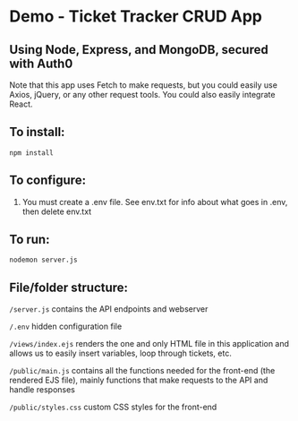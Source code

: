 # Demo - Ticket Tracker CRUD App 
## Using Node, Express, and MongoDB, secured with Auth0

Note that this app uses Fetch to make requests, but you could easily use Axios, jQuery, or any other request tools.  You could also easily integrate React.

## To install:
```npm install```

## To configure:
1. You must create a .env file.  See env.txt for info about what goes in .env, then delete env.txt

## To run:
```nodemon server.js```

## File/folder structure:

```/server.js``` contains the API endpoints and webserver

```/.env``` hidden configuration file

```/views/index.ejs``` renders the one and only HTML file in this application and allows us to easily insert variables, loop through tickets, etc.

```/public/main.js``` contains all the functions needed for the front-end (the rendered EJS file), mainly functions that make requests to the API and handle responses

```/public/styles.css``` custom CSS styles for the front-end
